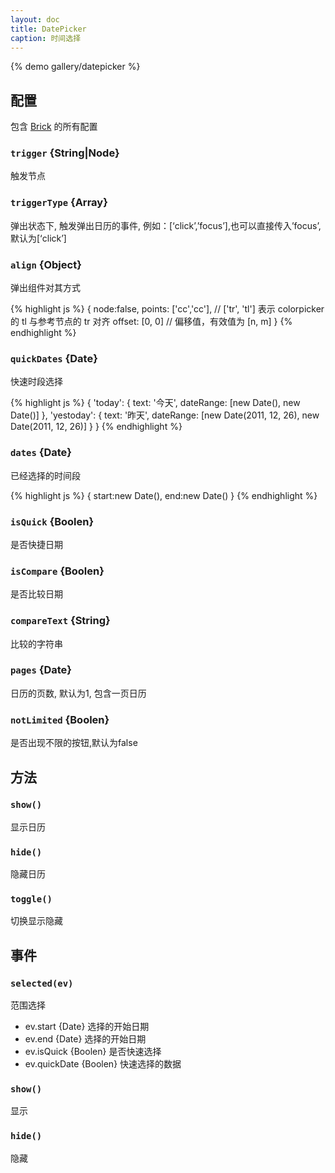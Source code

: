 ```yaml
---
layout: doc
title: DatePicker
caption: 时间选择
---
```


{% demo gallery/datepicker %}

## 配置

包含 [Brick](/brix/core/brick) 的所有配置

### `trigger` {String|Node}

触发节点

### `triggerType` {Array}

弹出状态下, 触发弹出日历的事件, 例如：[‘click’,’focus’],也可以直接传入’focus’, 默认为[‘click’]

### `align` {Object}

弹出组件对其方式

{% highlight js %}
 {
 	node:false,
    points: ['cc','cc'], // ['tr', 'tl'] 表示 colorpicker 的 tl 与参考节点的 tr 对齐
    offset: [0, 0]      // 偏移值，有效值为 [n, m]
}
{% endhighlight %}

### `quickDates` {Date}

快速时段选择

{% highlight js %}
{
	'today': {
	    text: '今天',
	    dateRange: [new Date(), new Date()]
	},
	'yestoday': {
	    text: '昨天',
	    dateRange: [new Date(2011, 12, 26), new Date(2011, 12, 26)]
	}
}
{% endhighlight %}

### `dates` {Date}

已经选择的时间段

{% highlight js %}
{
	start:new Date(),
	end:new Date()
}
{% endhighlight %}

### `isQuick` {Boolen}

是否快捷日期

### `isCompare` {Boolen}

是否比较日期

### `compareText` {String}

比较的字符串

### `pages` {Date}

日历的页数, 默认为1, 包含一页日历

### `notLimited` {Boolen}

是否出现不限的按钮,默认为false

## 方法

### `show()`

显示日历

### `hide()`

隐藏日历

### `toggle()`

切换显示隐藏

## 事件

### `selected(ev)`

范围选择

* ev.start {Date} 选择的开始日期
* ev.end {Date} 选择的开始日期
* ev.isQuick {Boolen} 是否快速选择
* ev.quickDate {Boolen} 快速选择的数据

### `show()`

显示

### `hide()`

隐藏

